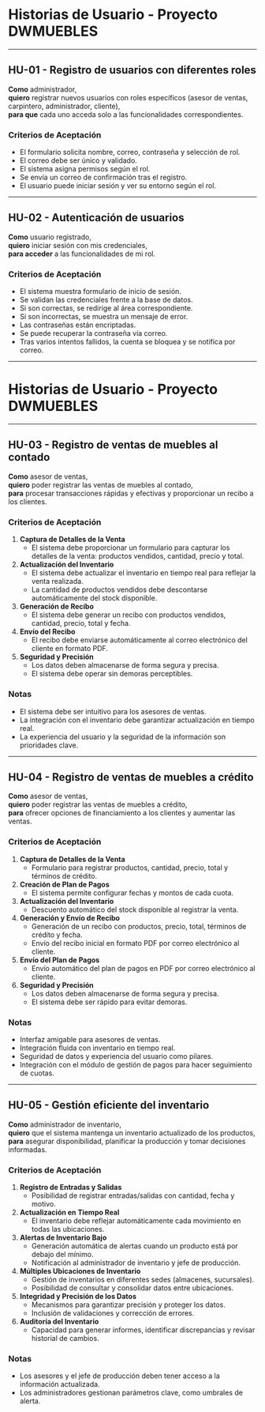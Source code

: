 # Historias de Usuario - Proyecto DWMUEBLES

---

## HU-01 - Registro de usuarios con diferentes roles

**Como** administrador,  
**quiero** registrar nuevos usuarios con roles específicos (asesor de ventas, carpintero, administrador, cliente),  
**para que** cada uno acceda solo a las funcionalidades correspondientes.

### Criterios de Aceptación
- El formulario solicita nombre, correo, contraseña y selección de rol.
- El correo debe ser único y validado.
- El sistema asigna permisos según el rol.
- Se envía un correo de confirmación tras el registro.
- El usuario puede iniciar sesión y ver su entorno según el rol.

---

## HU-02 - Autenticación de usuarios

**Como** usuario registrado,  
**quiero** iniciar sesión con mis credenciales,  
**para acceder** a las funcionalidades de mi rol.

### Criterios de Aceptación
- El sistema muestra formulario de inicio de sesión.
- Se validan las credenciales frente a la base de datos.
- Si son correctas, se redirige al área correspondiente.
- Si son incorrectas, se muestra un mensaje de error.
- Las contraseñas están encriptadas.
- Se puede recuperar la contraseña vía correo.
- Tras varios intentos fallidos, la cuenta se bloquea y se notifica por correo.

---
# Historias de Usuario - Proyecto DWMUEBLES

---

## HU-03 - Registro de ventas de muebles al contado

**Como** asesor de ventas,  
**quiero** poder registrar las ventas de muebles al contado,  
**para** procesar transacciones rápidas y efectivas y proporcionar un recibo a los clientes.

### Criterios de Aceptación
1. **Captura de Detalles de la Venta**  
   - El sistema debe proporcionar un formulario para capturar los detalles de la venta: productos vendidos, cantidad, precio y total.
2. **Actualización del Inventario**  
   - El sistema debe actualizar el inventario en tiempo real para reflejar la venta realizada.  
   - La cantidad de productos vendidos debe descontarse automáticamente del stock disponible.
3. **Generación de Recibo**  
   - El sistema debe generar un recibo con productos vendidos, cantidad, precio, total y fecha.
4. **Envío del Recibo**  
   - El recibo debe enviarse automáticamente al correo electrónico del cliente en formato PDF.
5. **Seguridad y Precisión**  
   - Los datos deben almacenarse de forma segura y precisa.  
   - El sistema debe operar sin demoras perceptibles.

### Notas
- El sistema debe ser intuitivo para los asesores de ventas.
- La integración con el inventario debe garantizar actualización en tiempo real.
- La experiencia del usuario y la seguridad de la información son prioridades clave.

---

## HU-04 - Registro de ventas de muebles a crédito

**Como** asesor de ventas,  
**quiero** poder registrar las ventas de muebles a crédito,  
**para** ofrecer opciones de financiamiento a los clientes y aumentar las ventas.

### Criterios de Aceptación
1. **Captura de Detalles de la Venta**  
   - Formulario para registrar productos, cantidad, precio, total y términos de crédito.
2. **Creación de Plan de Pagos**  
   - El sistema permite configurar fechas y montos de cada cuota.
3. **Actualización del Inventario**  
   - Descuento automático del stock disponible al registrar la venta.
4. **Generación y Envío de Recibo**  
   - Generación de un recibo con productos, precio, total, términos de crédito y fecha.  
   - Envío del recibo inicial en formato PDF por correo electrónico al cliente.
5. **Envío del Plan de Pagos**  
   - Envío automático del plan de pagos en PDF por correo electrónico al cliente.
6. **Seguridad y Precisión**  
   - Los datos deben almacenarse de forma segura y precisa.  
   - El sistema debe ser rápido para evitar demoras.

### Notas
- Interfaz amigable para asesores de ventas.
- Integración fluida con inventario en tiempo real.
- Seguridad de datos y experiencia del usuario como pilares.
- Integración con el módulo de gestión de pagos para hacer seguimiento de cuotas.

---

## HU-05 - Gestión eficiente del inventario

**Como** administrador de inventario,  
**quiero** que el sistema mantenga un inventario actualizado de los productos,  
**para** asegurar disponibilidad, planificar la producción y tomar decisiones informadas.

### Criterios de Aceptación
1. **Registro de Entradas y Salidas**  
   - Posibilidad de registrar entradas/salidas con cantidad, fecha y motivo.
2. **Actualización en Tiempo Real**  
   - El inventario debe reflejar automáticamente cada movimiento en todas las ubicaciones.
3. **Alertas de Inventario Bajo**  
   - Generación automática de alertas cuando un producto está por debajo del mínimo.  
   - Notificación al administrador de inventario y jefe de producción.
4. **Múltiples Ubicaciones de Inventario**  
   - Gestión de inventarios en diferentes sedes (almacenes, sucursales).  
   - Posibilidad de consultar y consolidar datos entre ubicaciones.
5. **Integridad y Precisión de los Datos**  
   - Mecanismos para garantizar precisión y proteger los datos.  
   - Inclusión de validaciones y corrección de errores.
6. **Auditoría del Inventario**  
   - Capacidad para generar informes, identificar discrepancias y revisar historial de cambios.

### Notas
- Los asesores y el jefe de producción deben tener acceso a la información actualizada.
- Los administradores gestionan parámetros clave, como umbrales de alerta.
